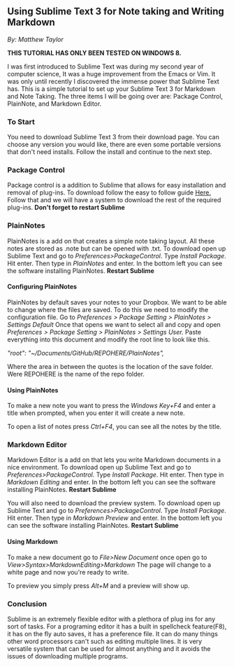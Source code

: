 Using Sublime Text 3 for Note taking and Writing Markdown
----
_By: Matthew Taylor_


**THIS TUTORIAL HAS ONLY BEEN TESTED ON WINDOWS 8.**

I was first introduced to Sublime Text was during my second year of computer science, It was a huge improvement from the Emacs or Vim. It was only until recently I discovered the immense power that Sublime Text has. This is a simple tutorial to set up your Sublime Text 3 for Markdown and Note Taking. The three items I will be going over are: Package Control, PlainNote, and Markdown Editor.

###     To Start

You need to download Sublime Text 3 from their download page. You can choose any version you would like, there are even some portable versions that don't need installs. Follow the install and continue to the next step.

###     Package Control

Package control is a addition to Sublime that allows for easy installation and removal of plug-ins. To download follow the easy to follow guide [Here.](https://packagecontrol.io/installation) Follow that and we will have a system to download the rest of the required plug-ins. **Don't forget to restart Sublime**

###     PlainNotes

PlainNotes is a add on that creates a simple note taking layout. All these notes are stored as .note but can be opened with .txt. To download open up Sublime Text and go to _Preferences>PackageControl_. Type _Install Package_. Hit enter. Then type in _PlainNotes_ and enter. In the bottom left you can see the software installing PlainNotes. **Restart Sublime**

####    Configuring PlainNotes

PlainNotes by default saves your notes to your Dropbox. We want to be able to change where the files are saved. To do this we need to modify the configuration file. Go to _Preferences > Package Setting > PlainNotes > Settings Default_ Once that opens we want to select all and copy and open _Preferences > Package Setting > PlainNotes > Settings User._ Paste everything into this document and modify the root line to look like this. 

_"root": "~/Documents/GitHub/REPOHERE/PlainNotes",_

Where the area in between the quotes is the location of the save folder. Were REPOHERE is the name of the repo folder.

####    Using PlainNotes

To make a new note you want to press the _Windows Key+F4_ and enter a title when prompted, when you enter it will create a new note.

To open a list of notes press _Ctrl+F4_, you can see all the notes by the title.

###     Markdown Editor

Markdown Editor is a add on that lets you write Markdown documents in a nice environment. To download open up Sublime Text and go to _Preferences>PackageControl_. Type _Install Package_. Hit enter. Then type in _Markdown Editing_ and enter. In the bottom left you can see the software installing PlainNotes. **Restart Sublime**

You will also need to download the preview system. To download open up Sublime Text and go to _Preferences>PackageControl_. Type _Install Package_. Hit enter. Then type in _Markdown Preview_ and enter. In the bottom left you can see the software installing PlainNotes. **Restart Sublime**

#### Using Markdown

To make a new document go to _File>New Document_ once open go to _View>Syntax>MarkdownEditing>Markdown_ The page will change to a white page and now you're ready to write.

To preview you simply press _Alt+M_ and a preview will show up.

### Conclusion

Sublime is an extremely flexible editor with a plethora of plug ins for any sort of tasks. For a programing editor it has a built in spellcheck feature(F8), it has on the fly auto saves, it has a preference file. It can do many things other word processors can't such as editing multiple lines. It is very versatile system that can be used for almost anything and it avoids the issues of downloading multiple programs. 




